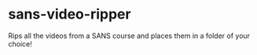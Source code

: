 # sans-video-ripper

Rips all the videos from a SANS course and places them in a folder of your choice!